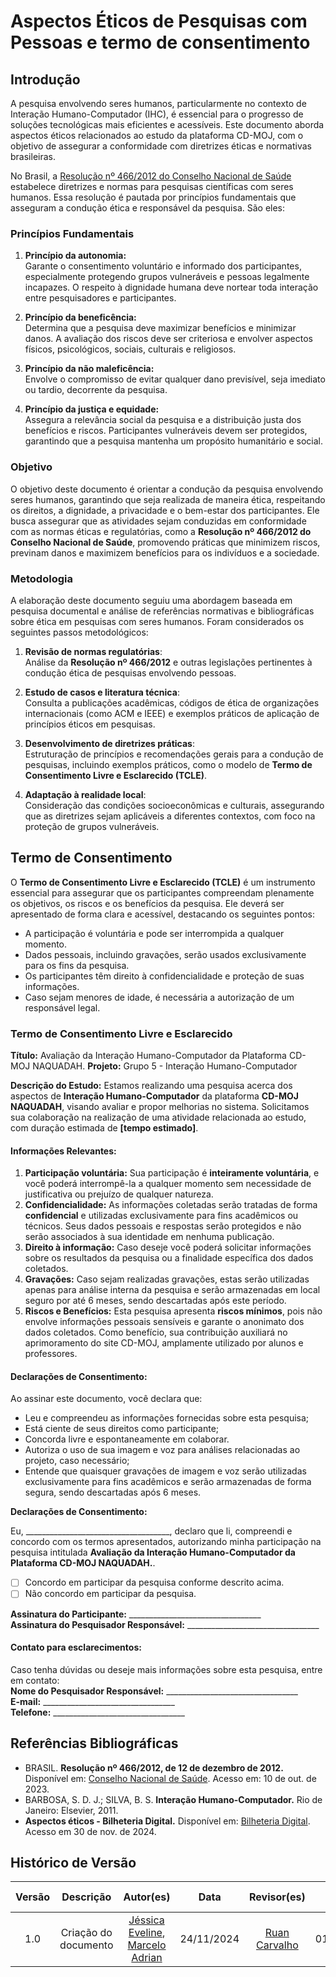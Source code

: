 # Aspectos Éticos de Pesquisas com Pessoas e termo de consentimento

## Introdução

A pesquisa envolvendo seres humanos, particularmente no contexto de Interação Humano-Computador (IHC), é essencial para o progresso de soluções tecnológicas mais eficientes e acessíveis. Este documento aborda aspectos éticos relacionados ao estudo da plataforma CD-MOJ, com o objetivo de assegurar a conformidade com diretrizes éticas e normativas brasileiras.

No Brasil, a [Resolução nº 466/2012 do Conselho Nacional de Saúde](https://www.gov.br/conselho-nacional-de-saude/pt-br/acesso-a-informacao/legislacao/resolucoes/2012/resolucao-no-466.pdf/view) estabelece diretrizes e normas para pesquisas científicas com seres humanos. Essa resolução é pautada por princípios fundamentais que asseguram a condução ética e responsável da pesquisa. São eles:

### Princípios Fundamentais

1. **Princípio da autonomia:**  
   Garante o consentimento voluntário e informado dos participantes, especialmente protegendo grupos vulneráveis e pessoas legalmente incapazes. O respeito à dignidade humana deve nortear toda interação entre pesquisadores e participantes.

2. **Princípio da beneficência:**  
   Determina que a pesquisa deve maximizar benefícios e minimizar danos. A avaliação dos riscos deve ser criteriosa e envolver aspectos físicos, psicológicos, sociais, culturais e religiosos.

3. **Princípio da não maleficência:**  
   Envolve o compromisso de evitar qualquer dano previsível, seja imediato ou tardio, decorrente da pesquisa.

4. **Princípio da justiça e equidade:**  
   Assegura a relevância social da pesquisa e a distribuição justa dos benefícios e riscos. Participantes vulneráveis devem ser protegidos, garantindo que a pesquisa mantenha um propósito humanitário e social.

### **Objetivo**

O objetivo deste documento é orientar a condução da pesquisa envolvendo seres humanos, garantindo que seja realizada de maneira ética, respeitando os direitos, a dignidade, a privacidade e o bem-estar dos participantes. Ele busca assegurar que as atividades sejam conduzidas em conformidade com as normas éticas e regulatórias, como a **Resolução nº 466/2012 do Conselho Nacional de Saúde**, promovendo práticas que minimizem riscos, previnam danos e maximizem benefícios para os indivíduos e a sociedade.  

### **Metodologia**

A elaboração deste documento seguiu uma abordagem baseada em pesquisa documental e análise de referências normativas e bibliográficas sobre ética em pesquisas com seres humanos. Foram considerados os seguintes passos metodológicos:  

1. **Revisão de normas regulatórias**:  
   Análise da **Resolução nº 466/2012** e outras legislações pertinentes à condução ética de pesquisas envolvendo pessoas.  

2. **Estudo de casos e literatura técnica**:  
   Consulta a publicações acadêmicas, códigos de ética de organizações internacionais (como ACM e IEEE) e exemplos práticos de aplicação de princípios éticos em pesquisas.  

3. **Desenvolvimento de diretrizes práticas**:  
   Estruturação de princípios e recomendações gerais para a condução de pesquisas, incluindo exemplos práticos, como o modelo de **Termo de Consentimento Livre e Esclarecido (TCLE)**.  

4. **Adaptação à realidade local**:  
   Consideração das condições socioeconômicas e culturais, assegurando que as diretrizes sejam aplicáveis a diferentes contextos, com foco na proteção de grupos vulneráveis.  

## Termo de Consentimento

O **Termo de Consentimento Livre e Esclarecido (TCLE)** é um instrumento essencial para assegurar que os participantes compreendam plenamente os objetivos, os riscos e os benefícios da pesquisa. Ele deverá ser apresentado de forma clara e acessível, destacando os seguintes pontos:

- A participação é voluntária e pode ser interrompida a qualquer momento.  
- Dados pessoais, incluindo gravações, serão usados exclusivamente para os fins da pesquisa.  
- Os participantes têm direito à confidencialidade e proteção de suas informações.  
- Caso sejam menores de idade, é necessária a autorização de um responsável legal.

### **Termo de Consentimento Livre e Esclarecido**  

**Título:** Avaliação da Interação Humano-Computador da Plataforma CD-MOJ NAQUADAH.
**Projeto:** Grupo 5 - Interação Humano-Computador  

**Descrição do Estudo:** Estamos realizando uma pesquisa acerca dos aspectos de **Interação Humano-Computador** da plataforma **CD-MOJ NAQUADAH**, visando avaliar e propor melhorias no sistema. Solicitamos sua colaboração na realização de uma atividade relacionada ao estudo, com duração estimada de **[tempo estimado]**.  

#### **Informações Relevantes:**  
1. **Participação voluntária:** Sua participação é **inteiramente voluntária**, e você poderá interrompê-la a qualquer momento sem necessidade de justificativa ou prejuízo de qualquer natureza.  
2. **Confidencialidade:** As informações coletadas serão tratadas de forma **confidencial** e utilizadas exclusivamente para fins acadêmicos ou técnicos. Seus dados pessoais e respostas serão protegidos e não serão associados à sua identidade em nenhuma publicação.  
3. **Direito à informação:** Caso deseje você poderá solicitar informações sobre os resultados da pesquisa ou a finalidade específica dos dados coletados.  
4. **Gravações:** Caso sejam realizadas gravações, estas serão utilizadas apenas para análise interna da pesquisa e serão armazenadas em local seguro por até 6 meses, sendo descartadas após este período. 
5. **Riscos e Benefícios:** Esta pesquisa apresenta **riscos mínimos**, pois não envolve informações pessoais sensíveis e garante o anonimato dos dados coletados. Como benefício, sua contribuição auxiliará no aprimoramento do site CD-MOJ, amplamente utilizado por alunos e professores.

#### **Declarações de Consentimento:**  
Ao assinar este documento, você declara que:

- Leu e compreendeu as informações fornecidas sobre esta pesquisa;
- Está ciente de seus direitos como participante;
- Concorda livre e espontaneamente em colaborar.
- Autoriza o uso de sua imagem e voz para análises relacionadas ao projeto, caso necessário; 
- Entende que quaisquer gravações de imagem e voz serão utilizadas exclusivamente para fins acadêmicos e serão armazenadas de forma segura, sendo descartadas após 6 meses. 

**Declarações de Consentimento:**

Eu, ____________________________________, declaro que li, compreendi e concordo com os termos apresentados, autorizando minha participação na pesquisa intitulada **Avaliação da Interação Humano-Computador da Plataforma CD-MOJ NAQUADAH.**.

- [ ] Concordo em participar da pesquisa conforme descrito acima.  
- [ ] Não concordo em participar da pesquisa.

**Assinatura do Participante:** _________________________________  
**Assinatura do Pesquisador Responsável:** _________________________________  

#### **Contato para esclarecimentos:**  
Caso tenha dúvidas ou deseje mais informações sobre esta pesquisa, entre em contato:  
**Nome do Pesquisador Responsável:** _________________________________    
**E-mail:** _________________________________  
**Telefone:** _________________________________  

## Referências Bibliográficas

- BRASIL. **Resolução nº 466/2012, de 12 de dezembro de 2012.** Disponível em: [Conselho Nacional de Saúde](https://conselho.saude.gov.br/resolucoes/2012/Reso466.pdf). Acesso em: 10 de out. de 2023.  
- BARBOSA, S. D. J.; SILVA, B. S. **Interação Humano-Computador.** Rio de Janeiro: Elsevier, 2011.  
- **Aspectos éticos - Bilheteria Digital.** Disponível em: [Bilheteria Digital](https://interacao-humano-computador.github.io/2023.1-BilheteriaDigital/apresentacao/apresentacao1/). Acesso em 30 de nov. de 2024.

## Histórico de Versão
| Versão | Descrição | Autor(es) | Data | Revisor(es) | Data de Revisão |
| :---: | :---: | :---: | :---: | :---: | :---: |
| 1.0 | Criação do documento | [Jéssica Eveline](https://github.com/xzxjesse), [Marcelo Adrian](https://github.com/Marcelo-Adrian) | 24/11/2024 | [Ruan Carvalho](https://github.com/Ruan-Carvalho) | 01/12/2024 |
